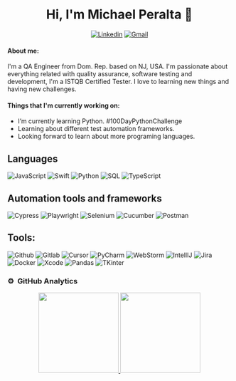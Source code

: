 <div align="center">
<h1>Hi, I'm Michael Peralta 👋</h1>

[![Linkedin](https://img.shields.io/badge/-Michael%20Peralta-blue?style=flat&logo=Linkedin&logoColor=white)](https://www.linkedin.com/in/michaelperalta27/)
[![Gmail](https://img.shields.io/badge/-peralta.michael27@gmail.com-c14438?style=flat&logo=Gmail&logoColor=white)](mailto:peralta.michael27@gmail.com)
</div>


#### About me:
I'm a QA Engineer from Dom. Rep. based on NJ, USA. I'm passionate about everything related with quality assurance, software testing and development, I'm a ISTQB Certified Tester. I love to learning new things and having new challenges.


#### Things that I'm currently working on: 
* I’m currently learning Python. #100DayPythonChallenge
* Learning about different test automation frameworks.
* Looking forward to learn about more programing languages.


## Languages

![JavaScript](https://img.shields.io/badge/-JavaScript-000000?style=for-the-badge&logo=javascript)
![Swift](https://img.shields.io/badge/-Swift-000000?style=for-the-badge&logo=swift)
![Python](https://img.shields.io/badge/-Python-000000?style=for-the-badge&logo=python)
![SQL](https://img.shields.io/badge/-SQL-000000?style=for-the-badge&logo=mysql)
![TypeScript](https://img.shields.io/badge/typescript-000000.svg?style=for-the-badge&logo=typescript&logoColor=white)


## Automation tools and frameworks

![Cypress](https://img.shields.io/badge/-Cypress-000000?style=for-the-badge&logo=cypress)
![Playwright](https://img.shields.io/badge/-Playwright-000000?style=for-the-badge&logo=playwright)
![Selenium](https://img.shields.io/badge/-Selenium-000000?style=for-the-badge&logo=selenium)
![Cucumber](https://img.shields.io/badge/-Cucumber-000000?style=for-the-badge&logo=cucumber)
![Postman](https://img.shields.io/badge/-Postman-000000?style=for-the-badge&logo=postman)

## Tools:

![Github](https://img.shields.io/badge/-Github-000000?style=for-the-badge&logo=github)
![Gitlab](https://img.shields.io/badge/-Gitlab-000000?style=for-the-badge&logo=gitlab)
![Cursor](https://img.shields.io/badge/-Cursor-000000?style=for-the-badge&logo=cursor)
![PyCharm](https://img.shields.io/badge/-PyCharm-000000?style=for-the-badge&logo=pycharm)
![WebStorm](https://img.shields.io/badge/-WebStrom-000000?style=for-the-badge&logo=webstorm)
![IntellIJ](https://img.shields.io/badge/-IntellIJ%20IDEA-000000?style=for-the-badge&logo=intellij%20idea)
![Jira](https://img.shields.io/badge/-Jira-000000?style=for-the-badge&logo=jira)
![Docker](https://img.shields.io/badge/docker-000000.svg?style=for-the-badge&logo=docker&logoColor=white)
![Xcode](https://img.shields.io/badge/xcode-000000.svg?style=for-the-badge&logo=xcode&logoColor=white)
![Pandas](https://img.shields.io/badge/pandas-000000.svg?style=for-the-badge&logo=pandas&logoColor=white)
![TKinter](https://img.shields.io/badge/tkinter-000000.svg?style=for-the-badge&logo=python&logoColor=white)


### ⚙️ &nbsp;GitHub Analytics

<p align="center">
<a href="https://github.com/MikePeralta27">
  <img height="180em" src="https://github-readme-stats-eight-theta.vercel.app/api?username=MikePeralta27&show_icons=true&theme=algolia&include_all_commits=true&count_private=true" alt=""/>
  <img height="180em" src="https://github-readme-stats-eight-theta.vercel.app/api/top-langs/?username=MikePeralta27&layout=compact&langs_count=8&theme=algolia" alt=""/>
</a>
</p>

